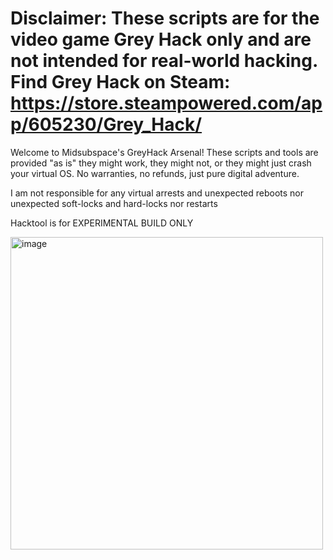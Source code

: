 # Disclaimer: These scripts are for the video game Grey Hack only and are not intended for real-world hacking. Find Grey Hack on Steam: https://store.steampowered.com/app/605230/Grey_Hack/


Welcome to Midsubspace's GreyHack Arsenal! These scripts and tools are provided "as is" they might work, they might not, or they might just crash your virtual OS. No warranties, no refunds, just pure digital adventure.

I am not responsible for any virtual arrests and unexpected reboots nor unexpected soft-locks and hard-locks nor restarts

Hacktool is for EXPERIMENTAL BUILD ONLY

<img width="500" height="500" alt="image" src="https://github.com/user-attachments/assets/967c9eb9-a516-49bd-877d-9b36474cdfeb" />
